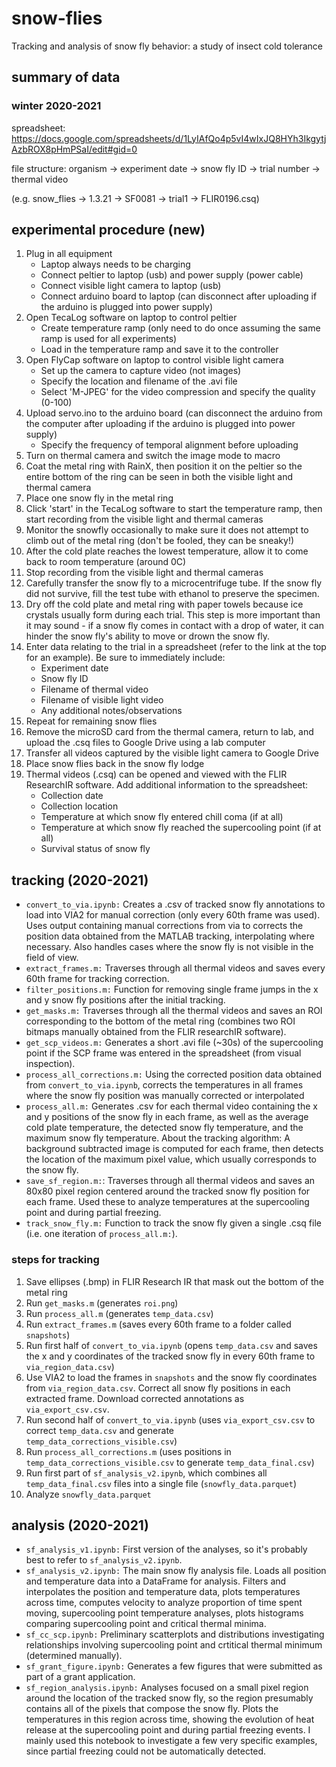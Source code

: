 # snow-flies
Tracking and analysis of snow fly behavior: a study of insect cold tolerance

## summary of data 
### winter 2020-2021
spreadsheet: https://docs.google.com/spreadsheets/d/1LyIAfQo4p5vI4wIxJQ8HYh3IkgytjAzbROX8pHmPSaI/edit#gid=0

file structure: organism -> experiment date -> snow fly ID -> trial number -> thermal video

(e.g. snow_flies -> 1.3.21 -> SF0081 -> trial1 -> FLIR0196.csq) 

## experimental procedure (new)

1. Plug in all equipment 
   * Laptop always needs to be charging
   * Connect peltier to laptop (usb) and power supply (power cable)
   * Connect visible light camera to laptop (usb)
   * Connect arduino board to laptop (can disconnect after uploading if the arduino is plugged into power supply)
2. Open TecaLog software on laptop to control peltier
   * Create temperature ramp (only need to do once assuming the same ramp is used for all experiments)
   * Load in the temperature ramp and save it to the controller
3. Open FlyCap software on laptop to control visible light camera
   * Set up the camera to capture video (not images)
   * Specify the location and filename of the .avi file
   * Select 'M-JPEG' for the video compression and specify the quality (0-100)
4. Upload servo.ino to the arduino board (can disconnect the arduino from the computer after uploading if the arduino is plugged into power supply)
   * Specify the frequency of temporal alignment before uploading
5. Turn on thermal camera and switch the image mode to macro
6. Coat the metal ring with RainX, then position it on the peltier so the entire bottom of the ring can be seen in both the visible light and thermal camera
7. Place one snow fly in the metal ring 
8. Click 'start' in the TecaLog software to start the temperature ramp, then start recording from the visible light and thermal cameras
9. Monitor the snowfly occasionally to make sure it does not attempt to climb out of the metal ring (don't be fooled, they can be sneaky!)
10. After the cold plate reaches the lowest temperature, allow it to come back to room temperature (around 0C)
11. Stop recording from the visible light and thermal cameras
12. Carefully transfer the snow fly to a microcentrifuge tube. If the snow fly did not survive, fill the test tube with ethanol to preserve the specimen.
13. Dry off the cold plate and metal ring with paper towels because ice crystals usually form during each trial. This step is more important than it may sound - if a snow fly comes in contact with a drop of water, it can hinder the snow fly's ability to move or drown the snow fly. 
14. Enter data relating to the trial in a spreadsheet (refer to the link at the top for an example). Be sure to immediately include: 
    * Experiment date
    * Snow fly ID
    * Filename of thermal video
    * Filename of visible light video
    * Any additional notes/observations
15. Repeat for remaining snow flies
16. Remove the microSD card from the thermal camera, return to lab, and upload the .csq files to Google Drive using a lab computer
17. Transfer all videos captured by the visible light camera to Google Drive
18. Place snow flies back in the snow fly lodge 
19. Thermal videos (.csq) can be opened and viewed with the FLIR ResearchIR software. Add additional information to the spreadsheet: 
    * Collection date
    * Collection location
    * Temperature at which snow fly entered chill coma (if at all)
    * Temperature at which snow fly reached the supercooling point (if at all)
    * Survival status of snow fly

## tracking (2020-2021) 
* ```convert_to_via.ipynb:``` Creates a .csv of tracked snow fly annotations to load into VIA2 for manual correction (only every 60th frame was used). Uses output containing manual corrections from via to corrects the position data obtained from the MATLAB tracking, interpolating where necessary. Also handles cases where the snow fly is not visible in the field of view.
* ```extract_frames.m:``` Traverses through all thermal videos and saves every 60th frame for tracking correction.
* ```filter_positions.m:``` Function for removing single frame jumps in the x and y snow fly positions after the initial tracking.
* ```get_masks.m:``` Traverses through all the thermal videos and saves an ROI corresponding to the bottom of the metal ring (combines two ROI bitmaps manually obtained from the FLIR researchIR software).
* ```get_scp_videos.m:``` Generates a short .avi file (~30s) of the supercooling point if the SCP frame was entered in the spreadsheet (from visual inspection). 
* ```process_all_corrections.m:``` Using the corrected position data obtained from ```convert_to_via.ipynb```, corrects the temperatures in all frames where the snow fly position was manually corrected or interpolated 
* ```process_all.m:``` Generates .csv for each thermal video containing the x and y positions of the snow fly in each frame, as well as the average cold plate temperature, the detected snow fly temperature, and the maximum snow fly temperature. About the tracking algorithm: A background subtracted image is computed for each frame, then detects the location of the maximum pixel value, which usually corresponds to the snow fly. 
* ```save_sf_region.m:```: Traverses through all thermal videos and saves an 80x80 pixel region centered around the tracked snow fly position for each frame. Used these to analyze temperatures at the supercooling point and during partial freezing.
* ```track_snow_fly.m:``` Function to track the snow fly given a single .csq file (i.e. one iteration of ```process_all.m:```). 

### steps for tracking 
1. Save ellipses (.bmp) in FLIR Research IR that mask out the bottom of the metal ring
2. Run ```get_masks.m``` (generates ```roi.png```)
3. Run ```process_all.m``` (generates ```temp_data.csv```)
4. Run ```extract_frames.m``` (saves every 60th frame to a folder called ```snapshots```)
5. Run first half of ```convert_to_via.ipynb``` (opens ```temp_data.csv``` and saves the x and y coordinates of the tracked snow fly in every 60th frame to ```via_region_data.csv```)
6. Use VIA2 to load the frames in ```snapshots``` and the snow fly coordinates from ```via_region_data.csv```. Correct all snow fly positions in each extracted frame. Download corrected annotations as ```via_export_csv.csv```.
7. Run second half of ```convert_to_via.ipynb``` (uses ```via_export_csv.csv``` to correct ```temp_data.csv``` and generate ```temp_data_corrections_visible.csv```)
8. Run ```process_all_corrections.m``` (uses positions in ```temp_data_corrections_visible.csv``` to generate ```temp_data_final.csv```)
9. Run first part of ```sf_analysis_v2.ipynb```, which combines all ```temp_data_final.csv``` files into a single file (```snowfly_data.parquet```)
10. Analyze ```snowfly_data.parquet```

## analysis (2020-2021)
* ```sf_analysis_v1.ipynb:``` First version of the analyses, so it's probably best to refer to ```sf_analysis_v2.ipynb```. 
* ```sf_analysis_v2.ipynb:``` The main snow fly analysis file. Loads all position and temperature data into a DataFrame for analysis. Filters and interpolates the position and temperature data, plots temperatures across time, computes velocity to analyze proportion of time spent moving, supercooling point temperature analyses, plots histograms comparing supercooling point and critical thermal minima.
* ```sf_cc_scp.ipynb:``` Preliminary scatterplots and distributions investigating relationships involving supercooling point and crtitical thermal minimum (determined manually). 
* ```sf_grant_figure.ipynb:``` Generates a few figures that were submitted as part of a grant application. 
* ```sf_region_analysis.ipynb:``` Analyses focused on a small pixel region around the location of the tracked snow fly, so the region presumably contains all of the pixels that compose the snow fly. Plots the temperatures in this region across time, showing the evolution of heat release at the supercooling point and during partial freezing events. I mainly used this notebook to investigate a few very specific examples, since partial freezing could not be automatically detected.
